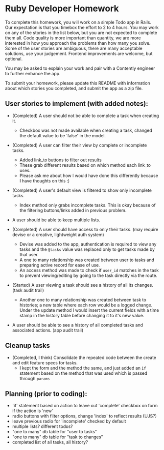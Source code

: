 Ruby Developer Homework
================

To complete this homework, you will work on a simple Todo app in Rails. Our expectation is that you timebox the effort to 2 to 4 hours. You may work on any of the stories in the list below, but you are not expected to complete them all. Code quality is more important than quantity, we are more interested in how you approach the problems than how many you solve. Some of the user stories are ambiguous, there are many acceptable solutions, use your judgement. Frontend improvements are welcome, but optional.

You may be asked to explain your work and pair with a Contently engineer to further enhance the app.

To submit your homework, please update this README with information about which stories you completed, and submit the app as a zip file.

User stories to implement (with added notes):
----------------
 - (Completed) A user should not be able to complete a task when creating it.
    - Checkbox was not made available when creating a task, changed the default value to be 'false' in the model.

 - (Completed) A user can filter their view by complete or incomplete tasks.
    - Added link_to buttons to filter out results
    - These grab different results based on which method each link_to uses.
    - Please ask me about how I would have done this differently because I have thoughts on this :)

 - (Completed) A user's default view is filtered to show only incomplete tasks.
    - Index method only grabs incomplete tasks. This is okay because of the filtering buttons/links added in previous problem.

 - A user should be able to keep multiple lists.

 - (Completed) A user should have access to only their tasks. (may require devise or a creative, lightweight auth system)
    - Devise was added to the app, authentication is required to view any tasks and the `@tasks` value was replaced only to get tasks made by that user.
    - A one to many relationship was created between user to tasks and preparing active record for ease of use.
    - An access method was made to check if `user_id` matches in the task to prevent viewing/editing by going to the task directly via the route.

 - (Started) A user viewing a task should see a history of all its changes. (task audit trail)
    - Another one to many relationship was created between task to histories; a new table where each row would be a logged change. Under the update method I would insert the current fields with a time stamp in the history table before changing it to it's new value.

 - A user should be able to see a history of all completed tasks and associated actions. (app audit trail)

Cleanup tasks
----------------
- (Completed, I think) Consolidate the repeated code between the create and edit feature specs for tasks.
  - I kept the form and the method the same, and just added an `if` statement based on the method that was used which is passed through `params`


Planning (prior to coding):
-------------
 - 'if' statement based on action to leave out 'complete' checkbox on form if the action is 'new'
 - radio buttons with filter options, change 'index' to reflect results (UJS?)
 - leave previous radio for 'incomplete' checked by default
 - multiple lists? different todos?
 - "one to many" db table for "user to tasks"
 - "one to many" db table for "task to changes"
 - completed list of all tasks, all history?
